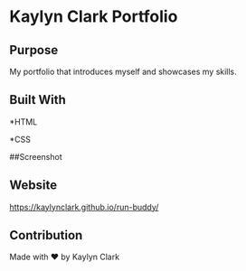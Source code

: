#   Kaylyn Clark Portfolio

## Purpose
My portfolio that introduces myself and showcases my skills.

## Built With
*HTML 

*CSS

##Screenshot


## Website
https://kaylynclark.github.io/run-buddy/

## Contribution
Made with ❤️ by Kaylyn Clark

